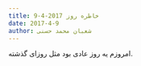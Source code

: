 ```yaml
---
title: خاطره روز 2017-4-9
date: 2017-4-9
author: شعبان محمد حسنی
---
```


امروزم یه روز عادی بود مثل روزای گذشته.